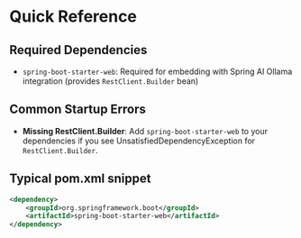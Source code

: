 # Quick Reference

## Required Dependencies
- `spring-boot-starter-web`: Required for embedding with Spring AI Ollama integration (provides `RestClient.Builder` bean)

## Common Startup Errors
- **Missing RestClient.Builder**: Add `spring-boot-starter-web` to your dependencies if you see UnsatisfiedDependencyException for `RestClient.Builder`.

## Typical pom.xml snippet
```xml
<dependency>
    <groupId>org.springframework.boot</groupId>
    <artifactId>spring-boot-starter-web</artifactId>
</dependency>
```
